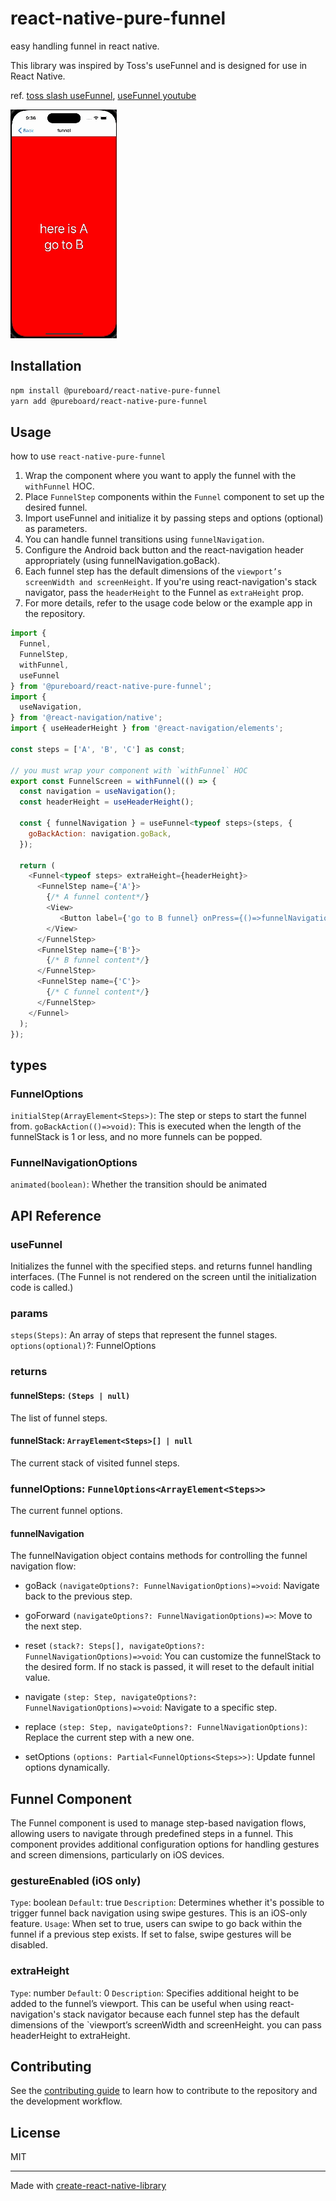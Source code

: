 # react-native-pure-funnel

easy handling funnel in react native.

This library was inspired by Toss's useFunnel and is designed for use in React Native.

ref. [toss slash useFunnel](https://www.slash.page/ko/libraries/react/use-funnel/README.i18n), [useFunnel youtube](https://www.youtube.com/watch?v=NwLWX2RNVcw)

![react-native-pure-funnel](./funnel_example.gif)

## Installation

```sh
npm install @pureboard/react-native-pure-funnel
yarn add @pureboard/react-native-pure-funnel
```

## Usage

how to use `react-native-pure-funnel`
1. Wrap the component where you want to apply the funnel with the `withFunnel` HOC.
2. Place `FunnelStep` components within the `Funnel` component to set up the desired funnel.
3. Import useFunnel and initialize it by passing steps and options (optional) as parameters.
4. You can handle funnel transitions using `funnelNavigation`.
5. Configure the Android back button and the react-navigation header appropriately (using funnelNavigation.goBack).
6. Each funnel step has the default dimensions of the `viewport’s screenWidth and screenHeight`. If you're using react-navigation's stack navigator, pass the `headerHeight` to the Funnel as `extraHeight` prop.
7. For more details, refer to the usage code below or the example app in the repository.

```js
import {
  Funnel,
  FunnelStep,
  withFunnel,
  useFunnel
} from '@pureboard/react-native-pure-funnel';
import {
  useNavigation,
} from '@react-navigation/native';
import { useHeaderHeight } from '@react-navigation/elements';

const steps = ['A', 'B', 'C'] as const;

// you must wrap your component with `withFunnel` HOC
export const FunnelScreen = withFunnel(() => {
  const navigation = useNavigation();
  const headerHeight = useHeaderHeight();

  const { funnelNavigation } = useFunnel<typeof steps>(steps, {
    goBackAction: navigation.goBack,
  });

  return (
    <Funnel<typeof steps> extraHeight={headerHeight}>
      <FunnelStep name={'A'}>
        {/* A funnel content*/}
        <View>
           <Button label={'go to B funnel} onPress={()=>funnelNavigation.goForward()}/>
        </View>
      </FunnelStep>
      <FunnelStep name={'B'}>
        {/* B funnel content*/}
      </FunnelStep>
      <FunnelStep name={'C'}>
        {/* C funnel content*/}
      </FunnelStep>
    </Funnel>
  );
});
```

## types
### FunnelOptions
`initialStep(ArrayElement<Steps>)`: The step or steps to start the funnel from.
`goBackAction(()=>void)`: This is executed when the length of the funnelStack is 1 or less, and no more funnels can be popped.

### FunnelNavigationOptions
`animated(boolean)`: Whether the transition should be animated

## API Reference

###  useFunnel
Initializes the funnel with the specified steps. and returns funnel handling interfaces.
(The Funnel is not rendered on the screen until the initialization code is called.)
### params
`steps(Steps)`: An array of steps that represent the funnel stages.
`options(optional)`?: FunnelOptions

### returns

#### funnelSteps: `(Steps | null)`
The list of funnel steps.

#### funnelStack: `ArrayElement<Steps>[] | null`
The current stack of visited funnel steps.

### funnelOptions: `FunnelOptions<ArrayElement<Steps>>`
The current funnel options.

#### funnelNavigation
The funnelNavigation object contains methods for controlling the funnel navigation flow:

- goBack
`(navigateOptions?: FunnelNavigationOptions)=>void`: Navigate back to the previous step.

- goForward
`(navigateOptions?: FunnelNavigationOptions)=>`: Move to the next step.

- reset
`(stack?: Steps[], navigateOptions?: FunnelNavigationOptions)=>void`: You can customize the funnelStack to the desired form. If no stack is passed, it will reset to the default initial value.

- navigate
`(step: Step, navigateOptions?: FunnelNavigationOptions)=>void`: Navigate to a specific step.

- replace
`(step: Step, navigateOptions?: FunnelNavigationOptions)`: Replace the current step with a new one.

- setOptions   `(options: Partial<FunnelOptions<Steps>>)`: Update funnel options dynamically.

## Funnel Component
The Funnel component is used to manage step-based navigation flows, allowing users to navigate through predefined steps in a funnel. This component provides additional configuration options for handling gestures and screen dimensions, particularly on iOS devices.

### gestureEnabled (iOS only)
`Type`: boolean
`Default`: true
`Description`: Determines whether it's possible to trigger funnel back navigation using swipe gestures. This is an iOS-only feature.
`Usage`: When set to true, users can swipe to go back within the funnel if a previous step exists. If set to false, swipe gestures will be disabled.

### extraHeight
`Type`: number
`Default`: 0
`Description`: Specifies additional height to be added to the funnel’s viewport. This can be useful when using react-navigation's stack navigator because each funnel step has the default dimensions of the `viewport’s screenWidth and screenHeight. you can pass headerHeight to extraHeight.


## Contributing

See the [contributing guide](CONTRIBUTING.md) to learn how to contribute to the repository and the development workflow.

## License

MIT

---

Made with [create-react-native-library](https://github.com/callstack/react-native-builder-bob)
